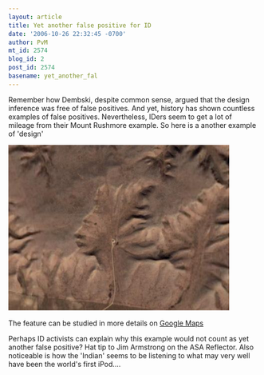 ```yaml
---
layout: article
title: Yet another false positive for ID
date: '2006-10-26 22:32:45 -0700'
author: PvM
mt_id: 2574
blog_id: 2
post_id: 2574
basename: yet_another_fal
---
```

Remember how Dembski, despite common sense, argued that the design inference was free of false positives. And yet, history has shown countless examples of false positives. Nevertheless, IDers seem to get a lot of mileage from their Mount Rushmore example. So here is a another example of 'design'

<img src="/uploads/2006/indian_face_google_earth.jpg" alt="indian_face_google_earth.jpg" width="443" height="331" />

The feature can be studied in more details on [Google Maps](http://maps.google.com/maps?f=q&amp;hl=en&amp;q=50%C2%B0+0%2738.20%22N+110%C2%B0+6%2748.32%22W&amp;ie=UTF8&amp;z=17&amp;ll=50.010538,-110.113585&amp;spn=0.004895,0.009978&amp;t=h&amp;om=1)

Perhaps ID activists can explain why this example would not count as yet another false positive? Hat tip to Jim Armstrong on the ASA Reflector. Also noticeable is how the 'Indian' seems to be listening to what may very well have been the world's first iPod....
